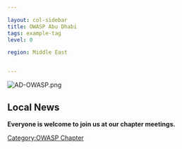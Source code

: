 ```yaml
---

layout: col-sidebar
title: OWASP Abu Dhabi
tags: example-tag
level: 0

region: Middle East


---
```

![AD-OWASP.png](AD-OWASP.png "AD-OWASP.png")

## Local News


**Everyone is welcome to join us at our chapter meetings.**

[Category:OWASP Chapter](Category:OWASP_Chapter "wikilink")
